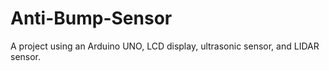 # Anti-Bump-Sensor
A project using an Arduino UNO, LCD display, ultrasonic sensor, and LIDAR sensor.
